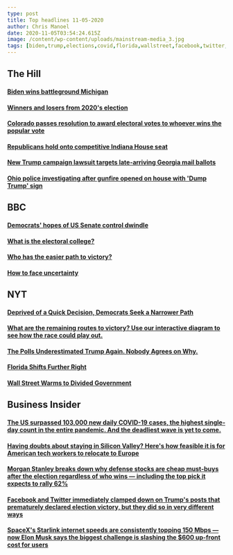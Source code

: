 ```yaml
---
type: post
title: Top headlines 11-05-2020
author: Chris Manoel
date: 2020-11-05T03:54:24.615Z
image: /content/wp-content/uploads/mainstream-media_3.jpg
tags: [biden,trump,elections,covid,florida,wallstreet,facebook,twitter,spacex]
---
```

## The Hill

#### [Biden wins battleground Michigan](https://thehill.com/homenews/campaign/524343-biden-wins-battleground-michigan "Biden wins battleground Michigan")

#### [Winners and losers from 2020's election](https://thehill.com/homenews/campaign/524537-winners-and-losers-from-2020s-election "Winners and losers from 2020's election")

#### [Colorado passes resolution to award electoral votes to whoever wins the popular vote](https://thehill.com/homenews/state-watch/524576-colorado-passes-resolution-to-award-electoral-votes-to-whoever-wins-the)

#### [Republicans hold onto competitive Indiana House seat](https://thehill.com/homenews/house/524165-republicans-hold-onto-competitive-indiana-house-seat)

#### [New Trump campaign lawsuit targets late-arriving Georgia mail ballots](https://thehill.com/regulation/court-battles/524571-new-trump-campaign-lawsuit-targets-late-arriving-georgia-mail)

#### [Ohio police investigating after gunfire opened on house with 'Dump Trump' sign](https://thehill.com/homenews/state-watch/524569-ohio-police-investigating-after-gunfire-opened-on-house-with-dump-trump)

## BBC

#### [Democrats' hopes of US Senate control dwindle](https://www.bbc.com/news/election-us-2020-54804080)

#### [What is the electoral college?](https://www.bbc.com/news/world-us-canada-53558176)

#### [Who has the easier path to victory?](https://www.bbc.com/news/election-us-2020-54807899)

#### [How to face uncertainty](https://www.bbc.com/worklife/article/20201104-how-to-function-in-times-of-uncertainty)

## NYT

#### [Deprived of a Quick Decision, Democrats Seek a Narrower Path](https://www.nytimes.com/2020/11/04/us/politics/biden-democrats-narrower-path.html?action=click&module=Spotlight&pgtype=Homepage)

#### [What are the remaining routes to victory? Use our interactive diagram to see how the race could play out.](https://www.nytimes.com/interactive/2020/11/04/us/elections/paths-to-victory-biden-trump.html?action=click&module=Spotlight&pgtype=Homepage)

#### [The Polls Underestimated Trump Again. Nobody Agrees on Why.](https://www.nytimes.com/2020/11/04/us/politics/poll-results.html?action=click&module=Spotlight&pgtype=Homepage)

#### [Florida Shifts Further Right](https://www.nytimes.com/interactive/2020/11/04/us/elections/florida-counties-battleground-state.html?action=click&module=Spotlight&pgtype=Homepage)

#### [Wall Street Warms to Divided Government](https://www.nytimes.com/2020/11/04/business/stock-market-election-trump-biden.html?action=click&module=Spotlight&pgtype=Homepage)

## Business Insider

#### [The US surpassed 103,000 new daily COVID-19 cases, the highest single-day count in the entire pandemic. And the deadliest wave is yet to come.](https://www.businessinsider.com/us-surpasses-103000-new-covid-cases-highest-single-day-count-2020-11)

#### [Having doubts about staying in Silicon Valley? Here's how feasible it is for American tech workers to relocate to Europe](https://www.businessinsider.com/how-feasible-for-american-tech-workers-to-move-to-europe-2020-11)

#### [Morgan Stanley breaks down why defense stocks are cheap must-buys after the election regardless of who wins — including the top pick it expects to rally 62%](https://www.businessinsider.com/stocks-to-buy-after-election-defense-picks-cheap-morgan-stanley-2020-11)

#### [Facebook and Twitter immediately clamped down on Trump's posts that prematurely declared election victory, but they did so in very different ways](https://www.businessinsider.com/facebook-twitter-trump-premature-presidential-election-victory-warning-2020-11)

#### [SpaceX's Starlink internet speeds are consistently topping 150 Mbps — now Elon Musk says the biggest challenge is slashing the $600 up-front cost for users](https://www.businessinsider.com/starlink-public-beta-speed-cost-subscription-elon-musk-2020-11)